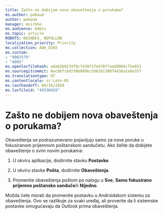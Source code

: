 ```yaml
---
title: Zašto ne dobijem nova obaveštenja o porukama?
ms.author: pebaum
author: pebaum
manager: mnirkhe
ms.audience: Admin
ms.topic: article
ROBOTS: NOINDEX, NOFOLLOW
localization_priority: Priority
ms.collection: Adm_O365
ms.custom:
- "9002579"
- "4995"
ms.openlocfilehash: ada62b017df0c743071fe67077aadd966cf5e651
ms.sourcegitcommit: 6ecb6fcbd738b8896c5d616130074438a1a6e357
ms.translationtype: HT
ms.contentlocale: sr-Latn-RS
ms.lasthandoff: 04/16/2020
ms.locfileid: "43530458"
---
```

# <a name="why-dont-i-get-new-message-notifications"></a>Zašto ne dobijem nova obaveštenja o porukama?

Obaveštenja se podrazumevano pojavljuju samo za nove poruke u fokusiranom prijemnom poštanskom sandučetu. Ako želite da dobijete obaveštenje o svim novim porukama:

1. U okviru aplikacije, dodirnite stavku **Postavke**.

2. U okviru stavke **Pošta**, dodirnite **Obaveštenja**.

3. Promenite obaveštenja poštom po nalogu u **Sve**, **Samo fokusirano prijemno poštansko sanduče**ili **Nijedno**.

Možda ćete morati da promenite postavku u Androidskom sistemu za obaveštenja. Ovo se razlikuje za svaki uređaj, ali proverite da li sistemske postavke omogućavaju da Outlook prima obaveštenja.
